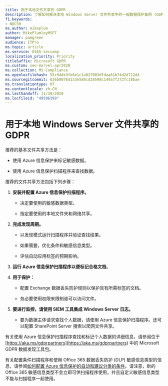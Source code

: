 ```yaml
---
title: 用于本地文件共享的 GDPR
description: 了解如何解决本地 Windows Server 文件共享中的一般数据保护条例 (GDPR) 要求。
f1.keywords:
- NOCSH
ms.author: mikeplum
author: MikePlumleyMSFT
manager: pamgreen
audience: ITPro
ms.topic: article
ms.service: O365-seccomp
localization_priority: Priority
titleSuffix: Microsoft GDPR
ms.custom: seo-marvel-apr2020
ms.collection: MS-Compliance
ms.openlocfilehash: 55c94de3fe6e1c1a827003dfdaa61b74d2d712d4
ms.sourcegitcommit: 626b0076d133e588cd28598c149a7f272fc18bae
ms.translationtype: HT
ms.contentlocale: zh-CN
ms.lasthandoff: 11/30/2020
ms.locfileid: "49506399"
---
```

# <a name="gdpr-for-on-premises-windows-server-file-shares"></a>用于本地 Windows Server 文件共享的 GDPR

推荐的基本文件共享方法是：

-   使用 Azure 信息保护来标记敏感数据。

-   使用 Azure 信息保护扫描程序来查找数据。

推荐的文件共享方法包括下列步骤：

1.  **安装并配置 Azure 信息保护扫描程序。**

    -   决定要使用的敏感数据类型。

    -   指定要使用的本地文件夹和网络共享。

2.  **完成发现周期。**

    -   以发现模式运行扫描程序并验证查找结果。

    -   如果需要，优化条件和敏感信息类型。

    -   评估自动应用标签的预期影响。

3.  **运行 Azure 信息保护扫描程序以便标记合格文档**。

4.  **用于保护：**

    -   配置 Exchange 数据丢失防护规则以保护具有所需标签的文档。

    -   务必要使用权限来限制谁可以访问文件。

5.  **要进行监控，请使用 SIEM 工具集成 Windows Server 日志。**

    -   要为数据主体请求查找个人数据，请使用 Azure 信息保护扫描程序。还可以配置 SharePoint Server 搜索以爬网文件共享。

有关使用 Azure 信息保护扫描程序查找和标记个人数据的详细信息，请参阅位于 [https://aka.ms/gdprpartners](<https://aka.ms/gdprpartners>) 中的 Microsoft GDPR 数据发现工具包。

有关配置条件扫描程序和使用 Office 365 数据丢失防护 (DLP) 敏感信息类型的信息，请参阅[如何配置 Azure 信息保护的自动和建议分类的条件](https://docs.microsoft.com/information-protection/deploy-use/configure-policy-classification)。请注意，新的 Office 365 敏感信息类型不会立即可供扫描程序使用，并且自定义敏感信息类型不能与扫描程序一起使用。
